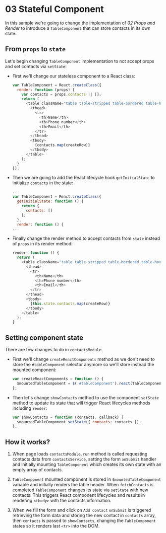 # 03 Stateful Component

In this sample we're going to change the implementation of _02 Props and Render_ to introduce a `TableComponent` that can store contacts in its own state.

## From `props` to `state`
Let's begin changing `TableComponent` implementation to not accept props and set contacts via `setState`:

- First we'll change our stateless component to a React class:

  ```javascript
  var TableComponent = React.createClass({
    render: function (props) {
      var contacts = props.contacts || [];
      return (
        <table className="table table-stripped table-bordered table-hover">
          <thead>
            <tr>
              <th>Name</th>
              <th>Phone number</th>
              <th>Email</th>
            </tr>
          </thead>
          <tbody>
            {contacts.map(createRow)}
          </tbody>
        </table>
      );
    }
  });
  ```

- Then we are going to add the React lifecycle hook `getInitialState` to initialize `contacts` in the state:

  ```javascript
  ...
  var TableComponent = React.createClass({
    getInitialState: function () {
      return {
        contacts: []
      };
    },
    render: function () {
  ...
  ```

- Finally change the render method to accept contacts from `state` instead of `props` in its render method:

  ```javascript
  render: function () {
    return (
      <table className="table table-stripped table-bordered table-hover">
        <thead>
          <tr>
            <th>Name</th>
            <th>Phone number</th>
            <th>Email</th>
          </tr>
        </thead>
        <tbody>
          {this.state.contacts.map(createRow)}
        </tbody>
      </table>
    );
  }
  ```

## Setting component state

There are few changes to do in `contactsModule`:

- First we'll change `createReactComponents` method as we don't need to store the `#tableComponent` selector anymore so we'll store instead the mounted component:

  ```javascript
  var createReactComponents = function () {
    $mountedTableComponent = $('#tableComponent').react(TableComponent, null);
  };
  ```

- Then let's change `showContacts` method to use the component `setState` method to update its state that will trigger React lifecycles methods including `render`:

  ```javascript
  var showContacts = function (contacts, callback) {
    $mountedTableComponent.setState({ contacts: contacts });
  };
  ```


## How it works?

1. When page loads `contactsModule.run` method is called requesting contacts data from `contactsService`, setting the form `onSubmit` handler and initially mounting `TableComponent` which creates its own state with an empty array of contacts.

2. `TableComponent` mounted component is stored in  `$mountedTableComponent` variable and initially renders the table header. When `fetchContacts` is completed `TableComponent` changes its state via `setState` with new contacts. This triggers React component lifecycles and results in rendering `<tbody>` with the contacts information.

3. When we fill the form and click on `Add contact` `onSubmit` is triggered retrieving the form data and storing the new contact in `contacts` array, then `contacts` is passed to `showContacts`, changing the `TableComponent` states so it renders last `<tr>` into the DOM.
